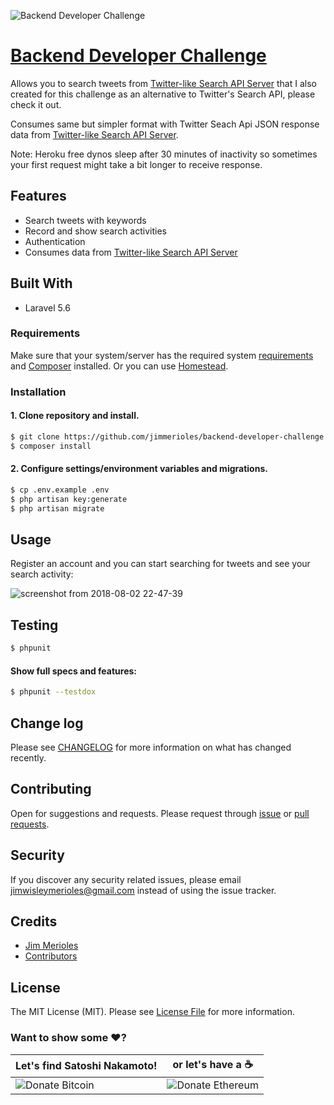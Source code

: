 ![Backend Developer Challenge](https://user-images.githubusercontent.com/9766310/43590565-d74adb4c-96a3-11e8-8ff1-d47ead279588.png)


# [Backend Developer Challenge](https://github.com/jimmerioles/backend-developer-challenge)
Allows you to search tweets from [Twitter-like Search API Server](https://github.com/jimmerioles/twitter-like-search-api-server) that I also created for this challenge as an alternative to Twitter's Search API, please check it out. 

Consumes same but simpler format with Twitter Seach Api JSON response data from [Twitter-like Search API Server](https://github.com/jimmerioles/twitter-like-search-api-server).

Note: Heroku free dynos sleep after 30 minutes of inactivity so sometimes your first request might take a bit longer to receive response.

## Features

* Search tweets with keywords
* Record and show search activities
* Authentication
* Consumes data from [Twitter-like Search API Server](https://github.com/jimmerioles/twitter-like-search-api-server)

## Built With
* Laravel 5.6

### Requirements

Make sure that your system/server has the required system [requirements](https://laravel.com/docs/5.6#server-requirements) and [Composer](https://getcomposer.org) installed. Or you can use [Homestead](https://laravel.com/docs/5.6/homestead).

### Installation

#### 1. Clone repository and install.

```bash
$ git clone https://github.com/jimmerioles/backend-developer-challenge.git
$ composer install
```

#### 2. Configure settings/environment variables and migrations.
```bash
$ cp .env.example .env
$ php artisan key:generate
$ php artisan migrate
```

## Usage

Register an account and you can start searching for tweets and see your search activity:

![screenshot from 2018-08-02 22-47-39](https://user-images.githubusercontent.com/9766310/43593823-5dbf2faa-96ab-11e8-9469-2ce606c14fc5.png)

## Testing

``` bash
$ phpunit
```

#### Show full specs and features:

``` bash
$ phpunit --testdox
```

## Change log

Please see [CHANGELOG][link-changelog] for more information on what has changed recently.


## Contributing

Open for suggestions and requests. Please request through [issue][link-issue] or [pull requests][link-pull-request].

## Security

If you discover any security related issues, please email jimwisleymerioles@gmail.com instead of using the issue tracker.

## Credits

- [Jim Merioles][link-author]
- [Contributors][link-contributors]

## License

The MIT License (MIT). Please see [License File](LICENSE) for more information.

### Want to show some :heart:?

Let's find Satoshi Nakamoto! | or let's have a :coffee:
------------ | ------------
![Donate Bitcoin][ico-bitcoin] | ![Donate Ethereum][ico-ethereum]


[ico-bitcoin]: https://img.shields.io/badge/Bitcoin-1KBT3Mzsr2dZqhQqNYx4gum8Yuyd61UzNk-blue.svg?style=flat-square
[ico-ethereum]: https://img.shields.io/badge/Ethereum-0x7896E9C4118e495Eb7001a847BBFA3C29Dfc69d9-blue.svg?style=flat-square

[link-author]: https://twitter.com/jimmerioles
[link-contributors]: https://github.com/jimmerioles/twitter-like-search-api-server/graphs/contributors
[link-changelog]: https://github.com/jimmerioles/twitter-like-search-api-server/releases
[link-issue]: https://github.com/jimmerioles/twitter-like-search-api-server/issues/new
[link-pull-request]: https://github.com/jimmerioles/twitter-like-search-api-server/pull/new/master
